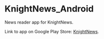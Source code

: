 KnightNews_Android
==================

News reader app for KnightNews.

Link to app on Google Play Store: [KnightNews](https://play.google.com/store/apps/details?id=knightnews.android "KnightNews").
